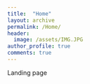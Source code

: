 ```yaml
---
title:  "Home"
layout: archive
permalink: /Home/
header:
  image: /assets/IMG.JPG
author_profile: true
comments: true
---
```


Landing page<br>

